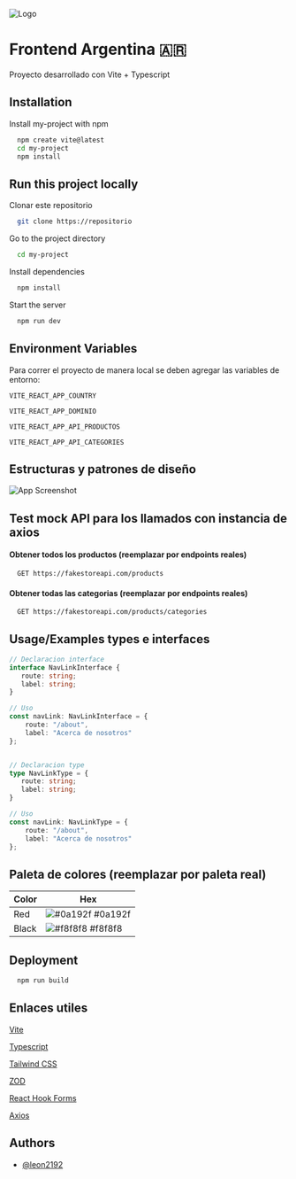  
![Logo](https://encrypted-tbn0.gstatic.com/images?q=tbn:ANd9GcSrVUaYxIv5wOUt41NjNqnc6rKXhbGDlCR42Q&usqp=CAU)


# Frontend Argentina 🇦🇷

Proyecto desarrollado con Vite + Typescript




## Installation

Install my-project with npm

```bash
  npm create vite@latest
  cd my-project
  npm install

```
    
## Run this project locally

Clonar este repositorio

```bash
  git clone https://repositorio
```

Go to the project directory

```bash
  cd my-project
```

Install dependencies

```bash
  npm install
```

Start the server

```bash
  npm run dev
```


## Environment Variables

Para correr el proyecto de manera local se deben agregar las variables de entorno:

`VITE_REACT_APP_COUNTRY`

`VITE_REACT_APP_DOMINIO`

`VITE_REACT_APP_API_PRODUCTOS`

`VITE_REACT_APP_API_CATEGORIES`


## Estructuras y patrones de diseño

![App Screenshot](https://i.postimg.cc/1thhsmJT/estructura.png)


## Test mock API para los llamados con instancia de axios

#### Obtener todos los productos (reemplazar por endpoints reales)

```http
  GET https://fakestoreapi.com/products
```



#### Obtener todas las categorias (reemplazar por endpoints reales)

```http
  GET https://fakestoreapi.com/products/categories
```




## Usage/Examples types e interfaces

```typescript
// Declaracion interface
interface NavLinkInterface {
   route: string;
   label: string;
}

// Uso
const navLink: NavLinkInterface = {
    route: "/about",
    label: "Acerca de nosotros"
};


// Declaracion type
type NavLinkType = {
   route: string;
   label: string;
}

// Uso
const navLink: NavLinkType = {
    route: "/about",
    label: "Acerca de nosotros"
};


```

## Paleta de colores (reemplazar por paleta real)

| Color             | Hex                                                                |
| ----------------- | ------------------------------------------------------------------ |
| Red | ![#0a192f](https://via.placeholder.com/10/0a192f?text=+) #0a192f |
| Black | ![#f8f8f8](https://via.placeholder.com/10/f8f8f8?text=+) #f8f8f8 |



## Deployment



```bash
  npm run build
```


## Enlaces utiles

[Vite](https://vitejs.dev/)

[Typescript](https://www.typescriptlang.org/docs/)

[Tailwind CSS](https://tailwindcss.com/)

[ZOD](https://zod.dev/)

[React Hook Forms](https://react-hook-form.com/)

[Axios](https://axios-http.com/es/docs/intro)



## Authors

- [@leon2192](https://www.github.com/leon2192)

